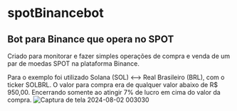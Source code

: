 # spotBinancebot
## Bot para Binance que opera no SPOT
Criado para monitorar e fazer simples operações de compra e venda de um par de moedas SPOT na plataforma Binance.

Para o exemplo foi utilizado Solana (SOL) <--> Real Brasileiro (BRL), com o ticker SOLBRL.
O valor para compra era de qualquer valor abaixo de R$ 950,00. Encerrando somente ao atingir 7% de lucro em cima do valor da compra.
![Captura de tela 2024-08-02 003030](https://github.com/user-attachments/assets/09dd56b5-71da-4f75-a234-d14beb598272)
